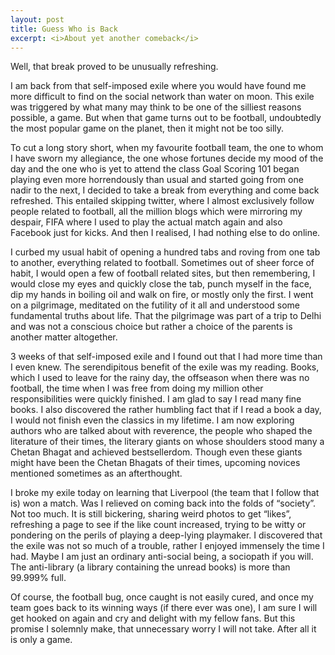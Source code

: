 ```yaml
---
layout: post
title: Guess Who is Back
excerpt: <i>About yet another comeback</i>
---
```


Well, that break proved to be unusually refreshing. 

I am back from that self-imposed exile where you would have found me more difficult to find on the social network than water on moon.
This exile was triggered by what many may think to be one of the silliest reasons possible, a game. But when that game turns out to be 
football, undoubtedly the most popular game on the planet, then it might not be too silly.

To cut a long story short, when my favourite football team, the one to whom I have sworn my allegiance, the one whose fortunes decide my
mood of the day and the one who is yet to attend the class Goal Scoring 101 began playing even more horrendously than usual and started 
going from one nadir to the next, I decided to take a break from everything and come back refreshed. This entailed skipping twitter, where
I almost exclusively follow people related to football, all the million blogs which were mirroring my despair, FIFA where I used to play 
the actual match again and also Facebook just for kicks. And then I realised, I had nothing else to do online.

I curbed my usual habit of opening a hundred tabs and roving from one tab to another, everything related to football. Sometimes out of
sheer force of habit, I would open a few of football related sites, but then remembering, I would close my eyes and quickly close the tab,
punch myself in the face, dip my hands in boiling oil and walk on fire, or mostly only the first. I went on a pilgrimage, meditated on the
futility of it all and understood some fundamental truths about life. That the pilgrimage was part of a trip to Delhi and was not a 
conscious choice but rather a choice of the parents is another matter altogether.

3 weeks of that self-imposed exile and I found out that I had more time than I even knew. The serendipitous benefit of the exile was my 
reading. Books, which I used to leave for the rainy day, the offseason when there was no football, the time when I was free from doing my
million other responsibilities were quickly finished. I am glad to say I read many fine books. I also discovered the rather humbling fact
that if I read a book a day, I would not finish even the classics in my lifetime. I am now exploring authors who are talked about with 
reverence, the people who shaped the literature of their times, the literary giants on whose shoulders stood many a Chetan Bhagat and 
achieved bestsellerdom. Though even these giants might have been the Chetan Bhagats of their times, upcoming novices mentioned sometimes
as an afterthought.

I broke my exile today on learning that Liverpool (the team that I follow that is) won a match. Was I relieved on coming back into the 
folds of “society”. Not too much. It is still bickering, sharing weird photos to get “likes”, refreshing a page to see if the like count
increased, trying to be witty or pondering on the perils of playing a deep-lying playmaker. I discovered that the exile was not so much of
a trouble, rather I enjoyed immensely the time I had. Maybe I am just an ordinary anti-social being, a sociopath if you will. The 
anti-library (a library containing the unread books) is more than 99.999% full.

Of course, the football bug, once caught is not easily cured, and once my team goes back to its winning ways (if there ever was one), I am 
sure I will get hooked on again and cry and delight with my fellow fans. But this promise I solemnly make, that unnecessary worry I will 
not take. After all it is only a game.
